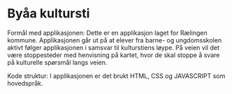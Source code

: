 # Byåa kultursti

Formål med applikasjonen:
Dette er en applikasjon laget for Rælingen kommune. Applikasjonen går ut på at elever fra barne- og ungdomsskolen aktivt følger applikasjonen i samsvar til kulturstiens løype. På veien vil det være stoppesteder med henvisning på kartet, hvor de skal stoppe å svare på kulturelle spørsmål langs veien.

Kode struktur:
I applikasjonen er det brukt HTML, CSS og JAVASCRIPT som hovedspråk.


